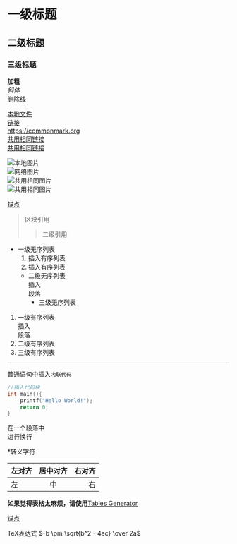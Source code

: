 # 一级标题
## 二级标题
### 三级标题

**加粗**\
*斜体*\
~~删除线~~

[本地文件](res/CommonMark.md)\
[链接](https://commonmark.org/help/)\
<https://commonmark.org>\
[共用相同链接][1]\
[共用相同链接][1]

[1]:https://commonmark.org/


![本地图片](./res/CommonMark.png)\
![网络图片](https://commonmark.org/help/images/favicon.png)\
![共用相同图片][logo]\
![共用相同图片][logo]

[logo]:./res/CommonMark.png


[锚点](#一级标题)

> 区块引用
>
>> 二级引用

* 一级无序列表
  1. 插入有序列表
  2. 插入有序列表
  * 二级无序列表\
    插入\
    段落
    * 三级无序列表

1. 一级有序列表\
    插入\
    段落
2. 二级有序列表
3. 三级有序列表

---

普通语句中插入`内联代码`
```C
//插入代码块
int main(){
    printf("Hello World!");
    return 0;
}
```

在一个段落中\
进行换行

\*转义字符

| 左对齐 | 居中对齐 | 右对齐 |
|--------|:--------:|-------:|
| 左 | 中 | 右 |
**如果觉得表格太麻烦，请使用**[Tables Generator](https://www.tablesgenerator.com/markdown_tables)

[锚点](#三级标题)

TeX表达式
$-b \pm \sqrt{b^2 - 4ac} \over 2a$